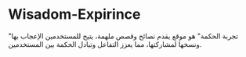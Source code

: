 # Wisadom-Expirince
"تجربة الحكمة" هو موقع يقدم نصائح وقصص ملهمة، يتيح للمستخدمين الإعجاب بها ونسخها لمشاركتها، مما يعزز التفاعل وتبادل الحكمة بين المستخدمين.

